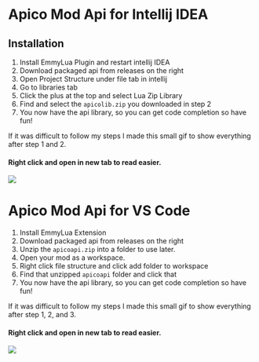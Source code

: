 # Apico Mod Api for Intellij IDEA

## Installation
1. Install EmmyLua Plugin and restart intellij IDEA
2. Download packaged api from releases on the right
3. Open Project Structure under file tab in intellij
4. Go to libraries tab
5. Click the plus at the top and select Lua Zip Library
6. Find and select the `apicolib.zip` you downloaded in step 2
7. You now have the api library, so you can get code completion so have fun!

If it was difficult to follow my steps I made this small gif to show everything after step 1 and 2.
#### Right click and open in new tab to read easier.
![](https://cdn.upload.systems/uploads/VHqrCJaX.gif)

# Apico Mod Api for VS Code
1. Install EmmyLua Extension
2. Download packaged api from releases on the right
3. Unzip the `apicoapi.zip` into a folder to use later.
4. Open your mod as a workspace.
5. Right click file structure and click add folder to workspace
6. Find that unzipped `apicoapi` folder and click that
8. You now have the api library, so you can get code completion so have fun!

If it was difficult to follow my steps I made this small gif to show everything after step 1, 2, and 3.
#### Right click and open in new tab to read easier.
![](https://cdn.upload.systems/uploads/U9lLH9AW.gif)
